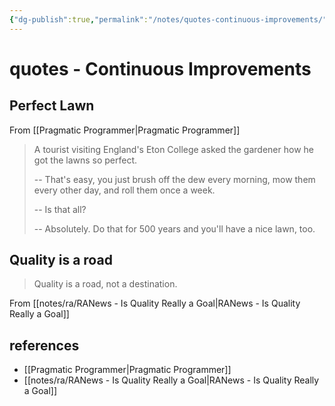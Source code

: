 ```yaml
---
{"dg-publish":true,"permalink":"/notes/quotes-continuous-improvements/"}
---
```


# quotes - Continuous Improvements
## Perfect Lawn
From [[Pragmatic Programmer\|Pragmatic Programmer]]

> A tourist visiting England's Eton College asked the gardener how he got the lawns so perfect.
> 
> -- That's easy, you just brush off the dew every morning, mow them every other day, and roll them once a week.
> 
> -- Is that all?
> 
> -- Absolutely. Do that for 500 years and you'll have a nice lawn, too.


## Quality is a road

> Quality is a road, not a destination.

From [[notes/ra/RANews - Is Quality Really a Goal\|RANews - Is Quality Really a Goal]]



## references

- [[Pragmatic Programmer\|Pragmatic Programmer]]
- [[notes/ra/RANews - Is Quality Really a Goal\|RANews - Is Quality Really a Goal]]
